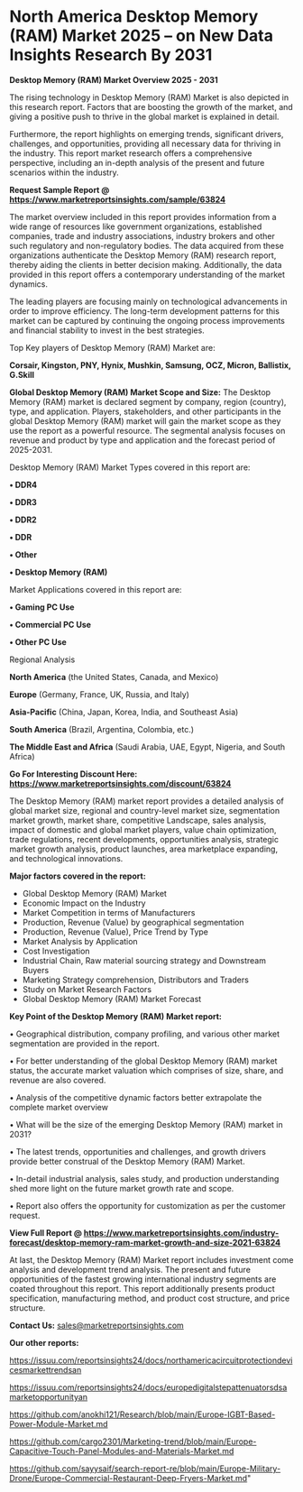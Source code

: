 # North America Desktop Memory (RAM) Market 2025 – on New Data Insights Research By 2031

<Strong> Desktop Memory (RAM) Market Overview 2025 - 2031</strong>

The rising technology in Desktop Memory (RAM) Market is also depicted in this research report. Factors that are boosting the growth of the market, and giving a positive push to thrive in the global market is explained in detail.

Furthermore, the report highlights on emerging trends, significant drivers, challenges, and opportunities, providing all necessary data for thriving in the industry. This report market research offers a comprehensive perspective, including an in-depth analysis of the present and future scenarios within the industry.

<strong>Request Sample Report @ <a href=https://www.marketreportsinsights.com/sample/63824>https://www.marketreportsinsights.com/sample/63824</a></strong>

The market overview included in this report provides information from a wide range of resources like government organizations, established companies, trade and industry associations, industry brokers and other such regulatory and non-regulatory bodies. The data acquired from these organizations authenticate the Desktop Memory (RAM) research report, thereby aiding the clients in better decision making. Additionally, the data provided in this report offers a contemporary understanding of the market dynamics.

The leading players are focusing mainly on technological advancements in order to improve efficiency. The long-term development patterns for this market can be captured by continuing the ongoing process improvements and financial stability to invest in the best strategies.

Top Key players of Desktop Memory (RAM) Market are:

<strong>Corsair, Kingston, PNY, Hynix, Mushkin, Samsung, OCZ, Micron, Ballistix, G.Skill</strong>

<strong><b>Global Desktop Memory (RAM) Market Scope and Size:</b></strong>
The Desktop Memory (RAM) market is declared segment by company, region (country), type, and application. Players, stakeholders, and other participants in the global Desktop Memory (RAM) market will gain the market scope as they use the report as a powerful resource. The segmental analysis focuses on revenue and product by type and application and the forecast period of 2025-2031.

Desktop Memory (RAM) Market Types covered in this report are:

<strong>• DDR4

• DDR3

• DDR2

• DDR

• Other

• Desktop Memory (RAM)</strong>

Market Applications covered in this report are:

<strong>• Gaming PC Use

• Commercial PC Use

• Other PC Use</strong> 

Regional Analysis

<strong>North America</strong> (the United States, Canada, and Mexico)

<strong>Europe</strong> (Germany, France, UK, Russia, and Italy)

<strong>Asia-Pacific</strong> (China, Japan, Korea, India, and Southeast Asia)

<strong>South America</strong> (Brazil, Argentina, Colombia, etc.)

<strong>The Middle East and Africa</strong> (Saudi Arabia, UAE, Egypt, Nigeria, and South Africa)

<strong>Go For Interesting Discount Here: <a href=https://www.marketreportsinsights.com/discount/63824>https://www.marketreportsinsights.com/discount/63824</a></strong>

The Desktop Memory (RAM) market report provides a detailed analysis of global market size, regional and country-level market size, segmentation market growth, market share, competitive Landscape, sales analysis, impact of domestic and global market players, value chain optimization, trade regulations, recent developments, opportunities analysis, strategic market growth analysis, product launches, area marketplace expanding, and technological innovations.

<strong><b>Major factors covered in the report:</b></strong>
<ul>
  <li>Global Desktop Memory (RAM) Market </li>
  <li>Economic Impact on the Industry</li>
  <li>Market Competition in terms of Manufacturers</li>
  <li>Production, Revenue (Value) by geographical segmentation</li>
  <li>Production, Revenue (Value), Price Trend by Type</li>
  <li>Market Analysis by Application</li>
  <li>Cost Investigation</li>
  <li>Industrial Chain, Raw material sourcing strategy and Downstream Buyers</li>
  <li>Marketing Strategy comprehension, Distributors and Traders</li>
  <li>Study on Market Research Factors</li>
  <li>Global Desktop Memory (RAM) Market Forecast</li>
</ul>

<strong><b>Key Point of the Desktop Memory (RAM) Market report:</b></strong>

• Geographical distribution, company profiling, and various other market segmentation are provided in the report.

• For better understanding of the global Desktop Memory (RAM) market status, the accurate market valuation which comprises of size, share, and revenue are also covered.

• Analysis of the competitive dynamic factors better extrapolate the complete market overview

• What will be the size of the emerging Desktop Memory (RAM) market in 2031?

• The latest trends, opportunities and challenges, and growth drivers provide better construal of the Desktop Memory (RAM) Market.

• In-detail industrial analysis, sales study, and production understanding shed more light on the future market growth rate and scope.

• Report also offers the opportunity for customization as per the customer request.

<strong><b>View Full Report @ <a href=https://www.marketreportsinsights.com/industry-forecast/desktop-memory-ram-market-growth-and-size-2021-63824>https://www.marketreportsinsights.com/industry-forecast/desktop-memory-ram-market-growth-and-size-2021-63824</a></b></strong>


At last, the Desktop Memory (RAM) Market report includes investment come analysis and development trend analysis. The present and future opportunities of the fastest growing international industry segments are coated throughout this report. This report additionally presents product specification, manufacturing method, and product cost structure, and price structure.

<strong>Contact Us:</strong>
sales@marketreportsinsights.com

<strong>Our other reports:</strong>

<a href=https://issuu.com/reportsinsights24/docs/northamericacircuitprotectiondevicesmarkettrendsan>https://issuu.com/reportsinsights24/docs/northamericacircuitprotectiondevicesmarkettrendsan</a>

<a href=https://issuu.com/reportsinsights24/docs/europedigitalstepattenuatorsdsamarketopportunityan>https://issuu.com/reportsinsights24/docs/europedigitalstepattenuatorsdsamarketopportunityan</a>

<a href=https://github.com/anokhi121/Research/blob/main/Europe-IGBT-Based-Power-Module-Market.md>https://github.com/anokhi121/Research/blob/main/Europe-IGBT-Based-Power-Module-Market.md</a>

<a href=https://github.com/cargo2301/Marketing-trend/blob/main/Europe-Capacitive-Touch-Panel-Modules-and-Materials-Market.md>https://github.com/cargo2301/Marketing-trend/blob/main/Europe-Capacitive-Touch-Panel-Modules-and-Materials-Market.md</a>

<a href=https://github.com/sayysaif/search-report-re/blob/main/Europe-Military-Drone/Europe-Commercial-Restaurant-Deep-Fryers-Market.md>https://github.com/sayysaif/search-report-re/blob/main/Europe-Military-Drone/Europe-Commercial-Restaurant-Deep-Fryers-Market.md</a>"

